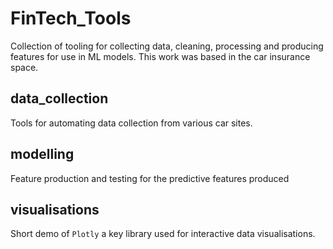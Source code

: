 # FinTech_Tools

Collection of tooling for collecting data, cleaning, processing and producing features for use in ML models. This work was based in the car insurance space.

## data_collection

Tools for automating data collection from various car sites.

## modelling

Feature production and testing for the predictive features produced

## visualisations

Short demo of `Plotly` a key library used for interactive data visualisations.